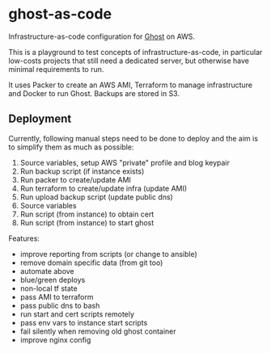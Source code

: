 # ghost-as-code

Infrastructure-as-code configuration for [Ghost](https://ghost.org/) on AWS.

This is a playground to test concepts of infrastructure-as-code, in particular
low-costs projects that still need a dedicated server, but otherwise have minimal
requirements to run.

It uses Packer to create an AWS AMI, Terraform to manage infrastructure and Docker to run Ghost.
Backups are stored in S3.

## Deployment

Currently, following manual steps need to be done to deploy and the aim is to simplify them as much as possible:

1.  Source variables, setup AWS "private" profile and blog keypair
2.  Run backup script (if instance exists)
3.  Run packer to create/update AMI
4.  Run terraform to create/update infra (update AMI)
5.  Run upload backup script (update public dns)
6.  Source variables
7.  Run script (from instance) to obtain cert
8.  Run script (from instance) to start ghost

Features:

- improve reporting from scripts (or change to ansible)
- remove domain specific data (from git too)
- automate above
- blue/green deploys
- non-local tf state
- pass AMI to terraform
- pass public dns to bash
- run start and cert scripts remotely
- pass env vars to instance start scripts
- fail silently when removing old ghost container
- improve nginx config
